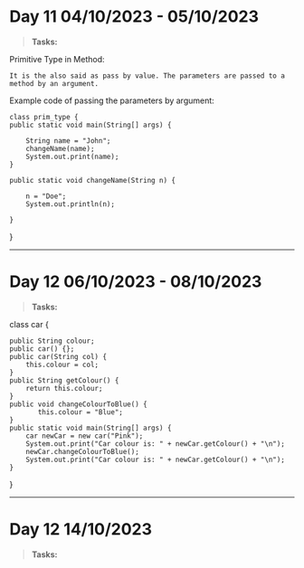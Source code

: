 # Day 11 04/10/2023 - 05/10/2023 #
> **Tasks:**

Primitive Type in Method:

    It is the also said as pass by value. The parameters are passed to a method by an argument. 


Example code of passing the parameters by argument:

    class prim_type {
    public static void main(String[] args) {

        String name = "John";
        changeName(name);
        System.out.print(name);
    }

    public static void changeName(String n) {

        n = "Doe";
        System.out.println(n);

    }
}

***

# Day 12 06/10/2023 - 08/10/2023 #
> **Tasks:**

class car {

    public String colour;
    public car() {};
    public car(String col) {
        this.colour = col;
    }
    public String getColour() {
        return this.colour;
    }
    public void changeColourToBlue() {
           this.colour = "Blue";
    }
    public static void main(String[] args) {
        car newCar = new car("Pink");
        System.out.print("Car colour is: " + newCar.getColour() + "\n");
        newCar.changeColourToBlue();
        System.out.print("Car colour is: " + newCar.getColour() + "\n");
    }
}


***

# Day 12 14/10/2023 # 
> **Tasks:**

